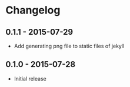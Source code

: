 # Changelog

## 0.1.1 - 2015-07-29
- Add generating png file to static files of jekyll

## 0.1.0 - 2015-07-28
- Initial release
